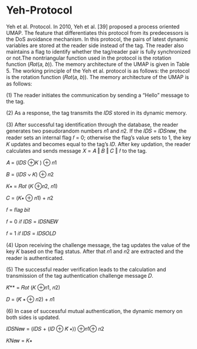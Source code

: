 # Yeh-Protocol
Yeh et al. Protocol. In 2010, Yeh et al. [39] proposed
a process oriented UMAP. The feature that differentiates
this protocol from its predecessors is the DoS avoidance
mechanism. In this protocol, the pairs of latest dynamic
variables are stored at the reader side instead of the tag. The
reader also maintains a flag to identify whether the tag/reader
pair is fully synchronized or not.The nontriangular function
used in the protocol is the rotation function (𝑅𝑜𝑡(𝑎, 𝑏)). The
memory architecture of the UMAP is given in Table 5. The
working principle of the Yeh et al. protocol is as follows: the
protocol is the rotation function (𝑅𝑜𝑡(𝑎, 𝑏)). The memory
architecture of the UMAP is as follows:

(1) The reader initiates the communication by sending a
“Hello” message to the tag.

(2) As a response, the tag transmits the 𝐼𝐷𝑆 stored in its
dynamic memory.

(3) After successful tag identification through the
database, the reader generates two pseudorandom numbers 𝑛1 and 𝑛2. 
If the 𝐼𝐷𝑆 = 𝐼𝐷𝑆𝑛𝑒𝑤, the reader sets an internal flag 𝑓 = 0; otherwise
the flag’s value sets to 1, the key 𝐾 updates and becomes equal to
the tag’s 𝐼𝐷. After key updation, the reader calculates
and sends message 𝑋 = 𝐴 ‖ 𝐵 ‖ 𝐶 ‖ 𝑓 to the tag.

𝐴 = (𝐼𝐷𝑆 ⊕𝐾 ) ⊕ 𝑛1

𝐵 = (𝐼𝐷𝑆 ∨ 𝐾) ⊕ 𝑛2

𝐾∗ = 𝑅𝑜𝑡 (𝐾 ⊕𝑛2, 𝑛1)

𝐶 = (𝐾∗ ⊕ 𝑛1) + 𝑛2

𝑓 = 𝑓𝑙𝑎𝑔 𝑏𝑖𝑡

𝑓 = 0 𝑖𝑓 𝐼𝐷𝑆 = 𝐼𝐷𝑆𝑁𝐸𝑊

𝑓 = 1 𝑖𝑓 𝐼𝐷𝑆 = 𝐼𝐷𝑆𝑂𝐿𝐷

(4) Upon receiving the challenge message, the tag updates
the value of the key 𝐾 based on the flag status.
After that 𝑛1 and 𝑛2 are extracted and the reader is
authenticated.

(5) The successful reader verification leads to the calculation
and transmission of the tag authentication
challenge message 𝐷.

𝐾̈** = 𝑅𝑜𝑡 (𝐾 ⊕𝑛1, 𝑛2)

𝐷 = (𝐾̈ ∗ ⊕ 𝑛2) + 𝑛1

(6) In case of successful mutual authentication, the
dynamic memory on both sides is updated.

𝐼𝐷𝑆𝑁𝑒𝑤 = (𝐼𝐷𝑆 + (𝐼𝐷 ⊕ 𝐾̈ ∗)) ⊕𝑛1⊕ 𝑛2

𝐾𝑁𝑒𝑤 = 𝐾∗


